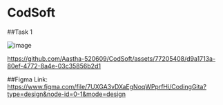# CodSoft

##Task 1


![image](https://github.com/Aastha-520609/CodSoft/assets/77205408/b606af07-9974-43e6-9a35-76dd15c8fb64)


https://github.com/Aastha-520609/CodSoft/assets/77205408/d9a1713a-80ef-4772-8a4e-03c35856b2d1

##Figma Link: https://www.figma.com/file/7UXGA3vDXaEgNoqWPprfHi/CodingGita?type=design&node-id=0-1&mode=design


